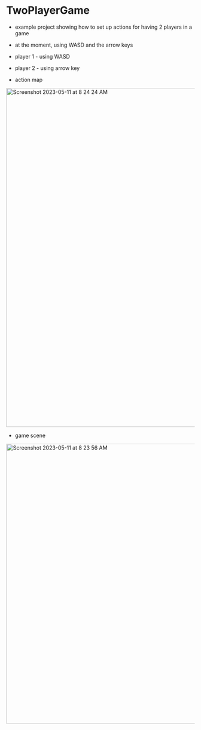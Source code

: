 # TwoPlayerGame

- example project showing how to set up actions for having 2 players in a game
- at the moment, using WASD and the arrow keys
- player 1 - using WASD
- player 2 - using arrow key

- action map
<img width="907" alt="Screenshot 2023-05-11 at 8 24 24 AM" src="https://github.com/ManjitBedi/TwoPlayerGame/assets/2837803/5206baf2-1dbc-46eb-9d2a-32032738e29e">

- game scene
<img width="749" alt="Screenshot 2023-05-11 at 8 23 56 AM" src="https://github.com/ManjitBedi/TwoPlayerGame/assets/2837803/85fd03b2-71f2-4bf7-a9db-22f6e17c3459">
